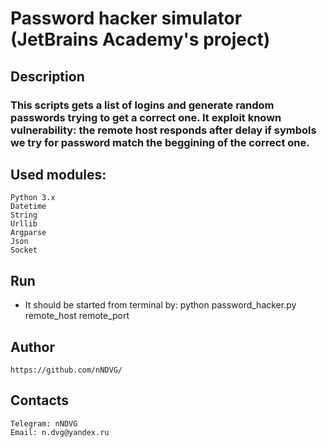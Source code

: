 # Password hacker simulator (JetBrains Academy's project)

## Description
### This scripts gets a list of logins and generate random passwords trying to get a correct one. It exploit known vulnerability: the remote host responds after delay if symbols we try for password match the beggining of the correct one.

## Used modules:
    Python 3.x
    Datetime
    String
    Urllib
    Argparse
    Json
    Socket

## Run
 - It should be started from terminal by: python password_hacker.py remote_host remote_port

## Author

    https://github.com/nNDVG/

## Contacts

    Telegram: nNDVG
    Email: n.dvg@yandex.ru
